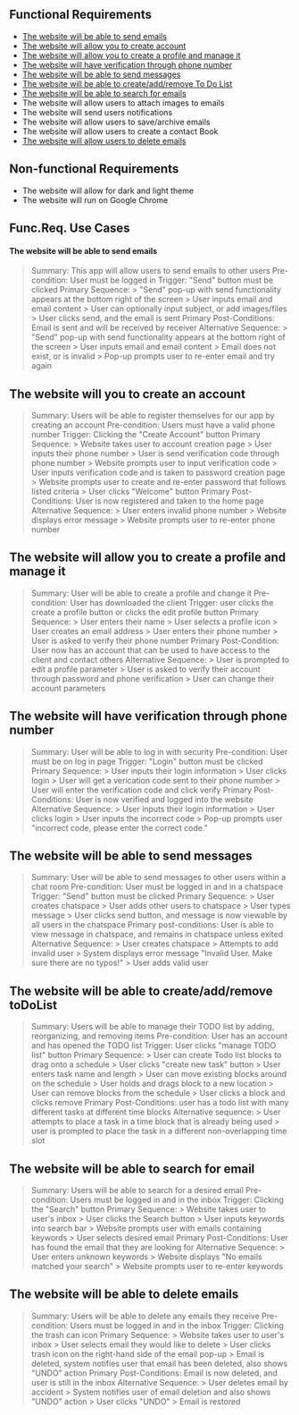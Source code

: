 ## Functional Requirements 
* [The website will be able to send emails](#the-website-will-be-able-to-send-emails)
* [The website will allow you to create account](#the-website-will-you-to-create-an-account)
* [The website will allow you to create a profile and manage it](#the-website-will-allow-you-to-create-a-profile-and-manage-it)
* [The website will have verification through phone number](#the-website-will-have-verification-through-phone-number)
* [The website will be able to send messages](#the-website-will-be-able-to-send-messages)
* [The website will be able to create/add/remove To Do List](#the-website-will-be-able-to-create/add/remove-toDoList)
* [The website will be able to search for emails](#the-website-will-be-able-to-search-for-email)
* The website will allow users to attach images to emails
* The website will send users notifications
* The website will allow users to save/archive emails
* The website will allow users to create a contact Book
* [The website will allow users to delete emails](#the-website-will-be-able-to-delete-emails)

## Non-functional Requirements 
* The website will allow for dark and light theme
* The website will run on Google Chrome

## Func.Req. Use Cases
#### The website will be able to send emails 
  > Summary: This app will allow users to send emails to other users
  > Pre-condition: User must be logged in
  > Trigger: "Send" button must be clicked
  > Primary Sequence: 
      > "Send" pop-up with send functionality appears at the bottom right of the screen
      > User inputs email and email content
      > User can optionally input subject, or add images/files
      > User clicks send, and the email is sent
  > Primary Post-Conditions: Email is sent and will be received by receiver
  > Alternative Sequence: 
      > "Send" pop-up with send functionality appears at the bottom right of the screen
      > User inputs email and email content
      > Email does not exist, or is invalid
      > Pop-up prompts user to re-enter email and try again
 
## The website will you to create an account 
  > Summary: Users will be able to register themselves for our app by creating an account
  > Pre-condition: Users must have a valid phone number
  > Trigger: Clicking the "Create Account" button 
  > Primary Sequence: 
      > Website takes user to account creation page
      > User inputs their phone number
      > User is send verification code through phone number
      > Website prompts user to input verification code 
      > User inputs verification code and is taken to password creation page
      > Website prompts user to create and re-enter password that follows listed criteria
      > User clicks "Welcome" button
  > Primary Post-Conditions: User is now registered and taken to the home page
  > Alternative Sequence: 
      > User enters invalid phone number
      > Website displays error message 
      > Website prompts user to re-enter phone number
   
  ## The website will allow you to create a profile and manage it 
  > Summary: User will be able to create a profile and change it 
  > Pre-condition: User has downloaded the client
  > Trigger: user clicks the create a profile button or clicks the edit profile button
  > Primary Sequence:
      > User enters their name
      > User selects a profile icon
      > User creates an email address
      > User enters their phone number
      > User is asked to verify their phone number
  > Primary Post-Condition: User now has an account that can be used to have access to the client and contact others
  > Alternative Sequence: 
      > User is prompted to edit a profile parameter
      > User is asked to verify their account through password and phone verification
      > User can change their account parameters

## The website will have verification through phone number 
  > Summary: User will be able to log in with security
  > Pre-condition: User must be on log in page
  > Trigger: "Login" button must be clicked
  > Primary Sequence: 
      > User inputs their login information
      > User clicks login 
      > User will get a verication code sent to their phone number
      > User will enter the verification code and click verify
  > Primary Post-Conditions: User is now verified and logged into the website
  > Alternative Sequence: 
      > User inputs their login information
      > User clicks login
      > User inputs the incorrect code 
      > Pop-up prompts user "incorrect code, please enter the correct code." 

## The website will be able to send messages
  > Summary: User will be able to send messages to other users within a chat room
  > Pre-condition: User must be logged in and in a chatspace
  > Trigger: "Send" button must be clicked
  > Primary Sequence: 
     > User creates chatspace
     > User adds other users to chatspace
     > User types message
     > User clicks send button, and message is now viewable by all users in the chatspace
  > Primary post-conditions: User is able to view message in chatspace, and remains in chatspace unless exited
  > Alternative Sequence: 
     > User creates chatspace
     > Attempts to add invalid user
     > System displays error message "Invalid User. Make sure there are no typos!"
     > User adds valid user

## The website will be able to create/add/remove toDoList
> Summary: Users will be able to manage their TODO list by adding, reorganizing, and removing items
> Pre-condition: User has an account and has opened the TODO list
> Trigger: User clicks "manage TODO list" button
> Primary Sequence:
      > User can create Todo list blocks to drag onto a schedule
          > User clicks "create new task" button
          > User enters task name and length
      > User can move existing blocks around on the schedule
          > User holds and drags block to a new location
      > User can remove blocks from the schedule
          > User clicks a block and clicks remove
> Primary Post-Conditions: user has a todo list with many different tasks at different time blocks
> Alternative sequence:
      > User attempts to place a task in a time block that is already being used
      > user is prompted to place the task in a different non-overlapping time slot 

## The website will be able to search for email
> Summary: Users will be able to search for a desired email
  > Pre-condition: Users must be logged in and in the inbox
  > Trigger: Clicking the "Search" button 
  > Primary Sequence: 
      > Website takes user to user's inbox
      > User clicks the Search button
      > User inputs keywords into search bar
      > Website prompts user with emails containing keywords 
      > User selects desired email
  > Primary Post-Conditions: User has found the email that they are looking for
  > Alternative Sequence: 
      > User enters unknown keywords
      > Website displays "No emails matched your search"
      > Website prompts user to re-enter keywords
      
## The website will be able to delete emails
> Summary: Users will be able to delete any emails they receive
  > Pre-condition: Users must be logged in and in the inbox
  > Trigger: Clicking the trash can icon
  > Primary Sequence: 
      > Website takes user to user's inbox
      > User selects email they would like to delete
      > User clicks trash icon on the right-hand side of the email pop-up
      > Email is deleted, system notifies user that email has been deleted, also shows "UNDO" action
  > Primary Post-Conditions: Email is now deleted, and user is still in the inbox
  > Alternative Sequence: 
      > User deletes email by accident
      > System notifies user of email deletion and also shows "UNDO" action
      > User clicks "UNDO"
      > Email is restored 
